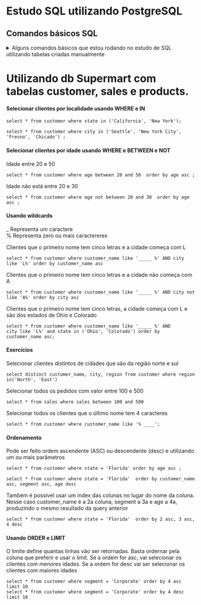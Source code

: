 # Estudo SQL utilizando PostgreSQL

## Comandos básicos SQL
<details>
<summary>Alguns comandos básicos que estou rodando no estudo de SQL utilizando tabelas criadas manualmente</summary>

#### Criar tabela

Criar uma tabela com o nome science_class com as colunas enrollment_no, name e science marks
```
create table science_class (enrollment_no INT, name VARCHAR, science_Marks INT);
  ```
#### Inserir dados
```
insert into science_class values (1, 'Ana', 90), (2, 'Bruno',100), (3,'Carlos',84),(4,'Daniela',95);
```
#### Selecionar 

Selecionar todos:
```
select * from science_class;
```
Selecionar melhores alunos usando where:
```
select * from science_class where science_marks>90;
```
#### Alterar dados
```
update science_class set  science_marks = 110 WHERE name = 'Bruno';
```
#### Deletar linhas
```
insert into science_class values (5, 'Evandro', 30);
delete from science_class where name = 'Evandro';
```
#### Alterar propriedade da coluna
```
alter table science_class rename column name to student_name;
```
</details>

#  Utilizando db Supermart com tabelas customer, sales e products.

#### Selecionar clientes por localidade usando WHERE e IN
```
select * from customer where state in ('California', 'New York');

select * from customer where city in ('Seattle', 'New York City', 'Fresno', 'Chicado') ;
```


#### Selecionar clientes por idade usando WHERE e BETWEEN e NOT

Idade entre 20 e 50<br/>
```
select * from customer where age between 20 and 50  order by age asc ;
```

Idade não está entre 20 e 30<br/>
```
select * from customer where age not between 20 and 30  order by age asc ;
```


#### Usando wildcards
_  Representa um caractere<br/>
% Representa zero ou mais caractereres


Clientes que o primeiro nome tem cinco letras e a cidade começa com L <br/>
```
select * from customer where customer_name like '_____ %' AND city like 'L%' order by customer_name asc
```

Clientes que o primeiro nome tem cinco letras e a cidade não começa com A <br/>
```
select * from customer where customer_name like '_____ %' AND city not like 'A%' order by city asc
```


Clientes que o primeiro nome tem cinco letras, a cidade começa com L e são dos estados de Ohio e Colorado <br/>
```
select * from customer where customer_name like '_____ %' AND 
city like 'L%' and state in ('Ohio', 'Colorado') order by customer_name asc;
```

#### Exercícios

Selecionar clientes distintos de cidades que são da região norte e sul<br/>
```
select distinct customer_name, city, region from customer where region in('North', 'East')
```

Selecionar todos os pedidos com valor entre 100 e 500<br/>
```
select * from sales where sales between 100 and 500
```

Selecionar todos os clientes que o último nome tem 4 caracteres<br/>
```
select * from customer where customer_name like '% ____';
```

#### Ordenamento

Pode ser feito ordem ascendente (ASC) ou descendente (desc) e utilizando um ou mais parâmetros<br/>

```
select * from customer where state = 'Florida' order by age asc ;

select * from customer where state = 'Florida'  order by customer_name asc, segment asc, age desc
```

Também é possível usar um index das colunas no lugar do nome da coluna. Nesse caso customer_name é a 2a coluna, segment a 3a e age a 4a, produzindo o mesmo resultado da query anterior
```
select * from customer where state = 'Florida'  order by 2 asc, 3 asc, 4 desc
```
#### Usando ORDER e LIMIT

O limite define quantas linhas vão ser retornadas. Basta ordernar pela coluna que preferir e usar o limit. Se a ordem for asc, vai selecionar os clientes com menores idades. Se a ordem for desc vai ser selecionar os clientes com maiores idades
```
select * from customer where segment = 'Corporate' order by 4 asc limit 10
select * from customer where segment = 'Corporate' order by 4 desc limit 10
```

